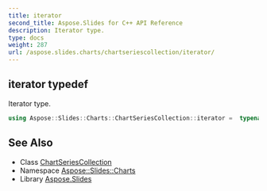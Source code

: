 ```yaml
---
title: iterator
second_title: Aspose.Slides for C++ API Reference
description: Iterator type.
type: docs
weight: 287
url: /aspose.slides.charts/chartseriescollection/iterator/
---
```

## iterator typedef


Iterator type.

```cpp
using Aspose::Slides::Charts::ChartSeriesCollection::iterator =  typename iterator_holder_type::iterator
```

## See Also

* Class [ChartSeriesCollection](../)
* Namespace [Aspose::Slides::Charts](../../)
* Library [Aspose.Slides](../../../)
